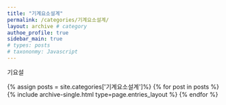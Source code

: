 ```yaml
---
title: "기계요소설계"
permalink: /categories/기계요소설계/
layout: archive # category
authoe_profile: true
sidebar_main: true
# types: posts
# taxononmy: Javascript
---
```


기요설

{% assign posts = site.categories['기계요소설계']%}
{% for post in posts %}
  {% include archive-single.html type=page.entries_layout %}
{% endfor %}
